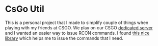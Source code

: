 # CsGo Util

This is a personal project that I made to simplify couple of things when playing with my friends at CSGO. We play on our CSGO [dedicated server](https://github.com/marcosolina/csgo_server) and I wanted an easier way to issue RCON commands. I found [this nice library](https://github.com/Kronos666/rkon-core) which helps me to issue the commands that I need.
